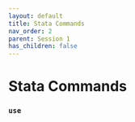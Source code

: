 ```yaml
---
layout: default
title: Stata Commands
nav_order: 2
parent: Session 1
has_children: false
---
```


# Stata Commands

### ``use``